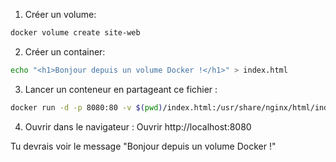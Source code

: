 1. Créer un volume:
```bash
docker volume create site-web
```

2. Créer un container:
```bash
echo "<h1>Bonjour depuis un volume Docker !</h1>" > index.html
```

3. Lancer un conteneur en partageant ce fichier :
```bash
docker run -d -p 8080:80 -v $(pwd)/index.html:/usr/share/nginx/html/index.html nginx
```
4. Ouvrir dans le navigateur :
Ouvrir http://localhost:8080

Tu devrais voir le message "Bonjour depuis un volume Docker !"
